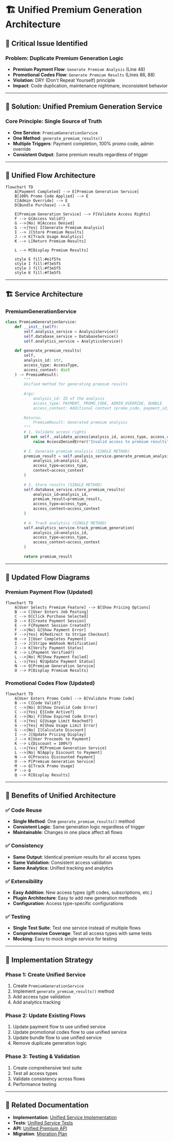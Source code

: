 # 🏗️ **Unified Premium Generation Architecture**

## 🚨 **Critical Issue Identified**

### **Problem**: Duplicate Premium Generation Logic
- **Premium Payment Flow**: `Generate Premium Analysis` (Line 48)
- **Promotional Codes Flow**: `Generate Premium Results` (Lines 86, 88)
- **Violation**: DRY (Don't Repeat Yourself) principle
- **Impact**: Code duplication, maintenance nightmare, inconsistent behavior

---

## 🎯 **Solution: Unified Premium Generation Service**

### **Core Principle**: Single Source of Truth
- **One Service**: `PremiumGenerationService`
- **One Method**: `generate_premium_results()`
- **Multiple Triggers**: Payment completion, 100% promo code, admin override
- **Consistent Output**: Same premium results regardless of trigger

---

## 🔄 **Unified Flow Architecture**

```mermaid
flowchart TD
    A[Payment Completed] --> E[Premium Generation Service]
    B[100% Promo Code Applied] --> E
    C[Admin Override] --> E
    D[Bundle Purchase] --> E
    
    E[Premium Generation Service] --> F[Validate Access Rights]
    F --> G{Access Valid?}
    G -->|No| H[Access Denied]
    G -->|Yes| I[Generate Premium Analysis]
    I --> J[Store Premium Results]
    J --> K[Track Usage Analytics]
    K --> L[Return Premium Results]
    
    L --> M[Display Premium Results]
    
    style E fill:#e1f5fe
    style I fill:#f3e5f5
    style J fill:#f3e5f5
    style K fill:#f3e5f5
```

---

## 🏗️ **Service Architecture**

### **PremiumGenerationService**
```python
class PremiumGenerationService:
    def __init__(self):
        self.analysis_service = AnalysisService()
        self.database_service = DatabaseService()
        self.analytics_service = AnalyticsService()
    
    def generate_premium_results(
        self, 
        analysis_id: str, 
        access_type: AccessType,
        access_context: dict
    ) -> PremiumResult:
        """
        Unified method for generating premium results
        
        Args:
            analysis_id: ID of the analysis
            access_type: PAYMENT, PROMO_CODE, ADMIN_OVERRIDE, BUNDLE
            access_context: Additional context (promo_code, payment_id, etc.)
        
        Returns:
            PremiumResult: Generated premium analysis
        """
        # 1. Validate access rights
        if not self._validate_access(analysis_id, access_type, access_context):
            raise AccessDeniedError("Invalid access to premium results")
        
        # 2. Generate premium analysis (SINGLE METHOD)
        premium_result = self.analysis_service.generate_premium_analysis(
            analysis_id=analysis_id,
            access_type=access_type,
            context=access_context
        )
        
        # 3. Store results (SINGLE METHOD)
        self.database_service.store_premium_results(
            analysis_id=analysis_id,
            premium_result=premium_result,
            access_type=access_type,
            access_context=access_context
        )
        
        # 4. Track analytics (SINGLE METHOD)
        self.analytics_service.track_premium_generation(
            analysis_id=analysis_id,
            access_type=access_type,
            access_context=access_context
        )
        
        return premium_result
```

---

## 🔄 **Updated Flow Diagrams**

### **Premium Payment Flow (Updated)**
```mermaid
flowchart TD
    A[User Selects Premium Feature] --> B[Show Pricing Options]
    B --> C[User Enters Job Posting]
    C --> D[Click Purchase Selected]
    D --> E[Create Payment Session]
    E --> F{Payment Session Created?}
    F -->|No| G[Show Payment Error]
    F -->|Yes| H[Redirect to Stripe Checkout]
    H --> I[User Completes Payment]
    I --> J[Stripe Webhook Notification]
    J --> K[Verify Payment Status]
    K --> L{Payment Verified?}
    L -->|No| M[Show Payment Failed]
    L -->|Yes| N[Update Payment Status]
    N --> O[Premium Generation Service]
    O --> P[Display Premium Results]
```

### **Promotional Codes Flow (Updated)**
```mermaid
flowchart TD
    A[User Enters Promo Code] --> B[Validate Promo Code]
    B --> C{Code Valid?}
    C -->|No| D[Show Invalid Code Error]
    C -->|Yes| E{Code Active?}
    E -->|No| F[Show Expired Code Error]
    E -->|Yes| G{Usage Limit Reached?}
    G -->|Yes| H[Show Usage Limit Error]
    G -->|No| I[Calculate Discount]
    I --> J[Update Pricing Display]
    J --> K[User Proceeds to Payment]
    K --> L{Discount = 100%?}
    L -->|Yes| M[Premium Generation Service]
    L -->|No| N[Apply Discount to Payment]
    N --> O[Process Discounted Payment]
    O --> P[Premium Generation Service]
    M --> Q[Track Promo Usage]
    P --> Q
    Q --> R[Display Results]
```

---

## 🎯 **Benefits of Unified Architecture**

### **✅ Code Reuse**
- **Single Method**: One `generate_premium_results()` method
- **Consistent Logic**: Same generation logic regardless of trigger
- **Maintainable**: Changes in one place affect all flows

### **✅ Consistency**
- **Same Output**: Identical premium results for all access types
- **Same Validation**: Consistent access validation
- **Same Analytics**: Unified tracking and analytics

### **✅ Extensibility**
- **Easy Addition**: New access types (gift codes, subscriptions, etc.)
- **Plugin Architecture**: Easy to add new generation methods
- **Configuration**: Access type-specific configurations

### **✅ Testing**
- **Single Test Suite**: Test one service instead of multiple flows
- **Comprehensive Coverage**: Test all access types with same tests
- **Mocking**: Easy to mock single service for testing

---

## 🧪 **Implementation Strategy**

### **Phase 1: Create Unified Service**
1. Create `PremiumGenerationService`
2. Implement `generate_premium_results()` method
3. Add access type validation
4. Add analytics tracking

### **Phase 2: Update Existing Flows**
1. Update payment flow to use unified service
2. Update promotional codes flow to use unified service
3. Update bundle flow to use unified service
4. Remove duplicate generation logic

### **Phase 3: Testing & Validation**
1. Create comprehensive test suite
2. Test all access types
3. Validate consistency across flows
4. Performance testing

---

## 🔗 **Related Documentation**
- **Implementation**: [Unified Service Implementation](../services/premium-generation-service.md)
- **Tests**: [Unified Service Tests](../tests/premium-generation-tests.md)
- **API**: [Unified Premium API](../api/premium-generation-api.md)
- **Migration**: [Migration Plan](../migration/unified-premium-migration.md)
